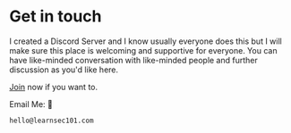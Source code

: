 # Get in touch

I created a Discord Server and I know usually everyone does this but I will make sure this place is welcoming and supportive for everyone. You can have like-minded conversation with like-minded people and further discussion as you'd like here.

[Join](https://discord.gg/j9GW8sCcfr) now if you want to.

Email Me: 📧

```
hello@learnsec101.com
```
